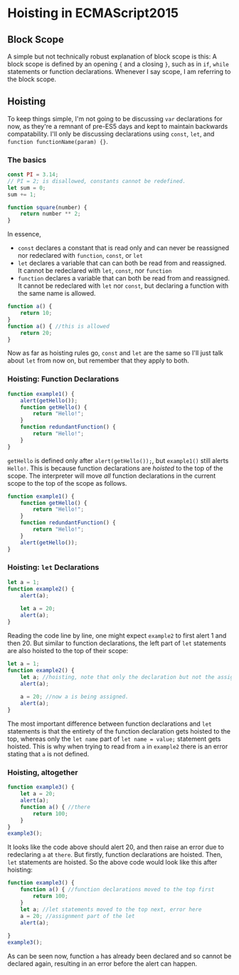 # Hoisting in ECMAScript2015

## Block Scope

A simple but not technically robust explanation of block scope is this: A block scope is defined by an opening `{` and a closing `}`, such as in `if`, `while` statements or function declarations. Whenever I say scope, I am referring to the block scope.

## Hoisting
To keep things simple, I'm not going to be discussing `var` declarations for now, as they're a remnant of pre-ES5 days and kept to maintain backwards compatability. I'll only be discussing declarations using `const`, `let`, and `function functionName(param) {}`.

### The basics

```javascript
const PI = 3.14;
// PI = 2; is disallowed, constants cannot be redefined.
let sum = 0;
sum += 1;

function square(number) {
    return number ** 2;
}
```
In essence,
- `const` declares a constant that is read only and can never be reassigned nor redeclared with `function`, `const`, or `let`
- `let` declares a variable that can can both be read from and reassigned. It cannot be redeclared with `let`, `const`, nor `function`
- `function` declares a variable that can both be read from and reassigned. It cannot be redeclared with `let` nor `const`, but declaring a function with the same name is allowed.
```javascript
function a() { 
    return 10;
}
function a() { //this is allowed
    return 20;
}
```

Now as far as hoisting rules go, `const` and `let` are the same so I'll just talk about `let` from now on, but remember that they apply to both.

### Hoisting: Function Declarations

```javascript
function example1() { 
    alert(getHello()); 
    function getHello() {
        return "Hello!";
    }
    function redundantFunction() {
        return "Hello!";
    }
}
```
`getHello` is defined only after `alert(getHello());`, but `example1()` still alerts `Hello!`. This is because function declarations are *hoisted* to the top of the scope. The interpreter will move *all* function declarations in the current scope to the top of the scope as follows.

```javascript
function example1() { 
    function getHello() {
        return "Hello!";
    }
    function redundantFunction() {
        return "Hello!";
    }
    alert(getHello()); 
}
```

### Hoisting: `let` Declarations

```javascript
let a = 1;
function example2() { 
    alert(a);
    
    let a = 20;
    alert(a);
}
```

Reading the code line by line, one might expect `example2` to first alert 1 and then 20. But similar to function declarations, the left part of `let` statements are also hoisted to the top of their scope:

```javascript
let a = 1;
function example2() { 
    let a; //hoisting, note that only the declaration but not the assigment is hoisted.
    alert(a);
    
    a = 20; //now a is being assigned.
    alert(a);
}
```

The most important difference between function declarations and `let` statements is that the entirety of the function declaration gets hoisted to the top, whereas only the `let name` part of `let name = value;` statement gets hoisted. This is why when trying to read from `a` in `example2` there is an error stating that `a` is not defined.

### Hoisting, altogether

```javascript
function example3() { 
    let a = 20; 
    alert(a);
    function a() { //there
        return 100;
    }
}
example3();
```
It looks like the code above should alert 20, and then raise an error due to redeclaring `a` at `there`. But firstly, function declarations are hoisted. Then, `let` statements are hoisted. So the above code would look like this after hoisting:
```javascript
function example3() { 
    function a() { //function declarations moved to the top first
        return 100;
    }
    let a; //let statements moved to the top next, error here
    a = 20; //assignment part of the let
    alert(a);
    
}
example3();
```
As can be seen now, function `a` has already been declared and so cannot be declared again, resulting in an error before the alert can happen.
